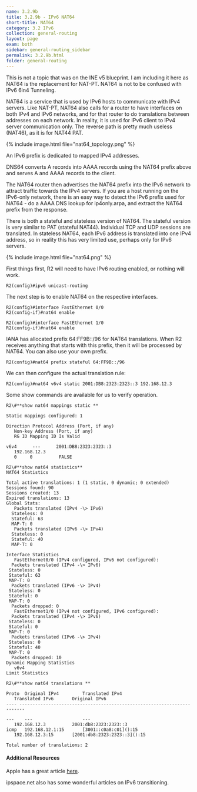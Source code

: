 ```yaml
---
name: 3.2.9b
title: 3.2.9b - IPv6 NAT64
short-title: NAT64
category: 3.2 IPv6
collection: general-routing
layout: page
exam: both
sidebar: general-routing_sidebar
permalink: 3.2.9b.html
folder: general-routing
---
```

This is not a topic that was on the INE v5 blueprint. I am including it here as NAT64 is the replacement for NAT-PT. NAT64 is not to be confused with IPv6 6in4 Tunneling.

NAT64 is a service that is used by IPv6 hosts to communicate with IPv4 servers. Like NAT-PT, NAT64 also calls for a router to have interfaces on both IPv4 and IPv6 networks, and for that router to do translations between addresses on each network. In reality, it is used for IPv6 client to IPv4 server communication only. The reverse path is pretty much useless (NAT46), as it is for NAT44 PAT.

{% include image.html file="nat64_topology.png" %}

An IPv6 prefix is dedicated to mapped IPv4 addresses.

DNS64 converts A records into AAAA records using the NAT64 prefix above and serves A and AAAA records to the client.

The NAT64 router then advertises the NAT64 prefix into the IPv6 network to attract traffic towards the IPv4 servers. If you are a host running on the IPv6-only network, there is an easy way to detect the IPv6 prefix used for NAT64 - do a AAAA DNS lookup for ip4only.arpa, and extract the NAT64 prefix from the response.

There is both a stateful and stateless version of NAT64. The stateful version is very similar to PAT (stateful NAT44).  Individual TCP and UDP sessions are translated. In stateless NAT64, each IPv6 address is translated into one IPv4 address, so in reality this has very limited use, perhaps only for IPv6 servers.

{% include image.html file="nat64.png" %}

First things first, R2 will need to have IPv6 routing enabled, or nothing will work.
```
R2(config)#ipv6 unicast-routing
```
The next step is to enable NAT64 on the respective interfaces.
```
R2(config)#interface FastEthernet 0/0
R2(config-if)#nat64 enable
```
```
R2(config)#interface FastEthernet 1/0
R2(config-if)#nat64 enable
```
IANA has allocated prefix 64:FF9B::/96 for NAT64 translations. When R2 receives anything that starts with this prefix, then it will be processed by NAT64. You can also use your own prefix.
```
R2(config)#nat64 prefix stateful 64:FF9B::/96
```
We can then configure the actual translation rule:
```
R2(config)#nat64 v6v4 static 2001:DB8:2323:2323::3 192.168.12.3
```
Some show commands are available for us to verify operation.

```
R2\#**show nat64 mappings static **

Static mappings configured: 1

Direction Protocol Address (Port, if any)
   Non-key Address (Port, if any)
   RG ID Mapping ID Is Valid

v6v4      ---      2001:DB8:2323:2323::3
   192.168.12.3
   0     0          FALSE
```

```
R2\#**show nat64 statistics**
NAT64 Statistics

Total active translations: 1 (1 static, 0 dynamic; 0 extended)
Sessions found: 90
Sessions created: 13
Expired translations: 13
Global Stats:
   Packets translated (IPv4 -\> IPv6)
  Stateless: 0
  Stateful: 63
  MAP-T: 0
   Packets translated (IPv6 -\> IPv4)
  Stateless: 0
  Stateful: 40
  MAP-T: 0

Interface Statistics
   FastEthernet0/0 (IPv4 configured, IPv6 not configured):
  Packets translated (IPv4 -\> IPv6)
 Stateless: 0
 Stateful: 63
 MAP-T: 0
  Packets translated (IPv6 -\> IPv4)
 Stateless: 0
 Stateful: 0
 MAP-T: 0
  Packets dropped: 0
   FastEthernet1/0 (IPv4 not configured, IPv6 configured):
  Packets translated (IPv4 -\> IPv6)
 Stateless: 0
 Stateful: 0
 MAP-T: 0
  Packets translated (IPv6 -\> IPv4)
 Stateless: 0
 Stateful: 40
 MAP-T: 0
  Packets dropped: 10
Dynamic Mapping Statistics
   v6v4
Limit Statistics
```

```
R2\#**show nat64 translations **

Proto  Original IPv4         Translated IPv4
   Translated IPv6       Original IPv6
---- ------------------------------------------------------------------------

---    ---                   ---                                             
   192.168.12.3          2001:db8:2323:2323::3                           
icmp   192.168.12.1:15       [3001::c0a8:c01]():15                             
   192.168.12.3:15       [2001:db8:2323:2323::3]():15                      

Total number of translations: 2
```


#### Additional Resources
Apple has a great article [here][1].

ipspace.net also has some wonderful articles on IPv6 transitioning.

[1]:	https://developer.apple.com/library/content/documentation/NetworkingInternetWeb/Conceptual/NetworkingOverview/UnderstandingandPreparingfortheIPv6Transition/UnderstandingandPreparingfortheIPv6Transition.html
